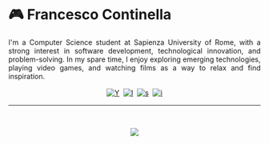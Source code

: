 # 🎮 Francesco Continella
<p style="text-align: justify;">
I'm a Computer Science student at Sapienza University of Rome, with a strong interest in software development, technological innovation, and problem-solving. In my spare time, I enjoy exploring emerging technologies, playing video games, and watching films as a way to relax and find inspiration.
</p>

<p align="center">
  <style>
    a:focus {
      outline: none;
    }
    a img {
      margin: 2px;
    }
  </style>
  <a href="https://youtu.be/oHg5SJYRHA0" title="YouTube">
    <img alt="Y" src="https://custom-icon-badges.demolab.com/badge/-youtube-ce4630?style=for-the-badge&logo=youtube_full&logoColor=white"/></a>
  <a href="https://letterboxd.com/Continella/">
    <img alt="l" src="https://custom-icon-badges.demolab.com/badge/-letterboxd-488207?style=for-the-badge&logoColor=white&logo=letterboxd_logo"/></a>
  <a href="https://steamcommunity.com/id/EnergySLB/">
    <img alt="s"  src="https://custom-icon-badges.demolab.com/badge/-ᅠsteamᅠ-1155ba?style=for-the-badge&logo=steam_logo&logoColor=white"/></a> 
  <a href="https://www.instagram.com/continella.francesco/">
    <img alt="i"  src="https://custom-icon-badges.demolab.com/badge/-instagram-F25278?style=for-the-badge&logo=instagram&logoColor=white"/></a>
</p>


---

<br>

<p align="center">
  <img src="https://media1.giphy.com/media/v1.Y2lkPTc5MGI3NjExZnN6amsxN2lhd3U5bXVjNTNuY2MyazRrOW1rc3F1eWgybjN3N2YyMCZlcD12MV9pbnRlcm5hbF9naWZfYnlfaWQmY3Q9Zw/oi7OBTsyGKTYI/giphy.gif"/>
</p>






